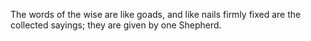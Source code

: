 The words of the wise are like goads, and like nails firmly fixed are the collected sayings; they are given by one Shepherd.
